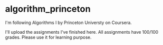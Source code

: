 # algorithm_princeton
I'm following Algorithms I by Princeton Universty on Coursera. 

I'll upload the assignments I've finished here. All assignments have 100/100 grades. Please use it for learning purpose.
